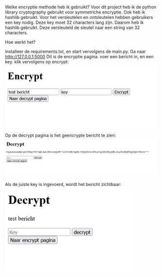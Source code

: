 Welke encryptie methode heb ik gebruikt?
Voor dit project heb ik de python library cryptography gebruikt voor symmetriche encryptie. Ook heb ik hashlib gebruikt.
Voor het versleutelen en ontsleutelen hebben gebruikers een key nodig. Deze key moet 32 characters lang zijn. Daarom heb ik hashlib gebruikt. Deze versleuteld de sleutel naar een string van 32 characters.

Hoe werkt het?

Installeer de requirements.txt, en start vervolgens de main.py.
Ga naar http://127.0.0.1:5000
Dit is de encryptie pagina. voer een bericht in, en een key. klik vervolgens op encrypt:
![alt text](image.png)

Op de decrypt pagina is het geencrypte bericht te zien:
![alt text](image-1.png)

Als de juiste key is ingevoerd, wordt het bericht zichtbaar:
![alt text](image-2.png)
